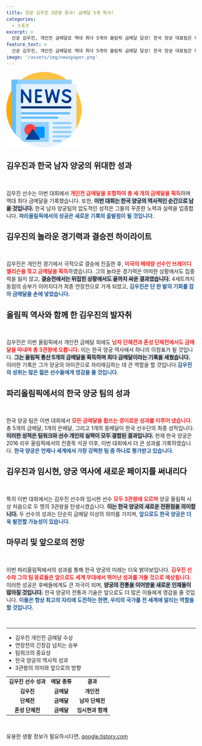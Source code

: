 ```yaml
---
title: 양궁 김우진 3관왕 등극! 금메달 5개 독식!
categories:
  - 스포츠
excerpt: >
  신궁 김우진, 개인전 금메달로 역대 최다 5개의 올림픽 금메달 달성! 한국 양궁 대표팀은 파리올림픽에서 금메달 5개를 휩쓸며 역사를 새로 썼습니다. 클릭해 그의 감동적인 승부를 확인하세요!
feature_text: >
  신궁 김우진, 개인전 금메달로 역대 최다 5개의 올림픽 금메달 달성! 한국 양궁 대표팀은 파리올림픽에서 금메달 5개를 휩쓸며 역사를 새로 썼습니다. 클릭해 그의 감동적인 승부를 확인하세요!
image: '/assets/img/newspaper.png'
---
```


<p><img src="/assets/img/newspaper.png" alt="kimp 속보" /></p>

<h2 data-ke-size="size26">김우진과 한국 남자 양궁의 위대한 성과</h2>

<p data-ke-size="size16">&nbsp;</p> 

<p>김우진 선수는 이번 대회에서 <b><span style="color: #ee2323;">개인전 금메달을 포함하여 총 세 개의 금메달을 획득</span></b>하며 역대 최다 금메달을 기록했습니다. 또한, <b><span style="background-color: #21538527;">이번 대회는 한국 양궁의 역사적인 순간으로 남을 것입니다.</span></b> 한국 남자 양궁팀의 압도적인 성적은 그들의 꾸준한 노력과 실력을 입증합니다. <b><span style="color: #1a5490;">파리올림픽에서의 성공은 새로운 기록의 출발점이 될 것입니다.</span></b></p>

<h2 data-ke-size="size26">김우진의 놀라운 경기력과 결승전 하이라이트</h2>

<p data-ke-size="size16">&nbsp;</p> 

<p>김우진은 개인전 경기에서 극적으로 결승에 진출한 후, <b><span style="color: #ee2323;">미국의 베테랑 선수인 브레이디 엘리슨을 꺾고 금메달을 획득</span></b>하였습니다. 그의 놀라운 경기력은 어떠한 상황에서도 집중력을 잃지 않고, <b><span style="background-color: #21538527;">결승전에서는 뒤집힌 상황에서도 끝까지 싸운 결과였습니다.</span></b> 4세트까지 동점의 승부가 이어지다가 최종 연장전으로 가게 되었고, <b><span style="color: #1a5490;">김우진은 단 한 발의 기회를 잡아 금메달을 손에 넣었습니다.</span></b></p>

<h2 data-ke-size="size26">올림픽 역사와 함께 한 김우진의 발자취</h2>

<p data-ke-size="size16">&nbsp;</p> 

<p>김우진은 이번 올림픽에서 개인전 금메달 외에도 <b><span style="color: #ee2323;">남자 단체전과 혼성 단체전에서도 금메달을 따내며 총 3관왕에 오릅니다.</span></b> 이는 한국 양궁 역사에서 하나의 이정표가 될 것입니다. <b><span style="background-color: #21538527;">그는 올림픽 통산 5개의 금메달을 획득하며 최다 금메달이라는 기록을 세웠습니다.</span></b> 이러한 기록은 그가 양궁의 아이콘으로 자리매김하는 데 큰 역할을 할 것입니다.<b><span style="color: #1a5490;">김우진의 성취는 많은 젊은 선수들에게 영감을 줄 것입니다.</span></b></p>

<h2 data-ke-size="size26">파리올림픽에서의 한국 양궁 팀의 성과</h2>

<p data-ke-size="size16">&nbsp;</p> 

<p>한국 양궁 팀은 이번 대회에서 <b><span style="color: #ee2323;">모든 금메달을 휩쓰는 경이로운 성과를 이루어 냈습니다.</span></b> 총 5개의 금메달, 1개의 은메달, 그리고 1개의 동메달이 한국 선수단의 최종 성적입니다. <b><span style="background-color: #21538527;">이러한 성적은 팀워크와 선수 개인의 실력이 모두 결합된 결과입니다.</span></b> 현재 한국 양궁은 2016 리우 올림픽에서의 전종목 석권 이후, 이번 대회에서 더 큰 성과를 기록하였습니다. <b><span style="color: #1a5490;">한국 양궁은 언제나 세계에서 가장 강력한 팀 중 하나로 평가받고 있습니다.</span></b></p>

<h2 data-ke-size="size26">김우진과 임시현, 양궁 역사에 새로운 페이지를 써내리다</h2>

<p data-ke-size="size16">&nbsp;</p> 

<p>특히 이번 대회에서는 김우진 선수와 임시현 선수 <b><span style="color: #ee2323;">모두 3관왕에 오르며</span></b> 양궁 올림픽 사상 처음으로 두 명의 3관왕을 탄생시켰습니다. <b><span style="background-color: #21538527;">이는 한국 양궁의 새로운 전환점을 의미합니다.</span></b> 두 선수의 성과는 단순히 금메달 이상의 의미를 가지며, <b><span style="color: #1a5490;">앞으로도 한국 양궁은 더욱 발전할 가능성이 있습니다.</span></b></p>

<h2 data-ke-size="size26">마무리 및 앞으로의 전망</h2>

<p data-ke-size="size16">&nbsp;</p> 

<p>이번 파리올림픽에서의 성과를 통해 한국 양궁의 미래는 더욱 밝아보입니다. <b><span style="color: #ee2323;">김우진 선수와 그의 팀 동료들은 앞으로도 세계 무대에서 뛰어난 성과를 거둘 것으로 예상됩니다.</span></b> 이러한 성공은 후배들에게도 큰 자극이 되며, <b><span style="background-color: #21538527;">양궁의 전통을 이어받을 새로운 인재들이 많아질 것입니다.</span></b> 한국 양궁의 전통과 기술은 앞으로도 더 많은 이들에게 영감을 줄 것입니다. <b><span style="color: #1a5490;">이들은 항상 최고의 자리에 도전하는 한편, 우리의 국가를 전 세계에 알리는 역할을 할 것입니다.</span></b></p>

<p data-ke-size="size16">&nbsp;</p> 

<hr> 

<ul>
    <li>김우진 개인전 금메달 수상</li>
    <li>연장전의 긴장감 넘치는 승부</li>
    <li>팀워크의 중요성</li>
    <li>한국 양궁의 역사적 성과</li>
    <li>3관왕의 의미와 앞으로의 방향</li>
</ul> 

<table>
    <tbody>
        <tr>
            <td style="text-align: center; height: 17px;"><b>김우진 선수 성과</b></td>
            <td style="text-align: center; height: 17px;"><b>메달 종류</b></td>
            <td style="text-align: center; height: 17px;"><b>결과</b></td>
        </tr>
        <tr>
            <td style="text-align: center; height: 17px;"><b>김우진</b></td>
            <td style="text-align: center; height: 17px;"><b>금메달</b></td>
            <td style="text-align: center; height: 17px;"><b>개인전</b></td>
        </tr>
        <tr>
            <td style="text-align: center; height: 17px;"><b>단체전</b></td>
            <td style="text-align: center; height: 17px;"><b>금메달</b></td>
            <td style="text-align: center; height: 17px;"><b>남자 단체전</b></td>
        </tr>
        <tr>
            <td style="text-align: center; height: 17px;"><b>혼성 단체전</b></td>
            <td style="text-align: center; height: 17px;"><b>금메달</b></td>
            <td style="text-align: center; height: 17px;"><b>임시현과 함께</b></td>
        </tr>
    </tbody>
</table>

<p data-ke-size="size16">&nbsp;</p> 
유용한 생활 정보가 필요하시다면, <a href="https://qoogle.tistory.com" rel="dofollow">qoogle.tistory.com</a>


